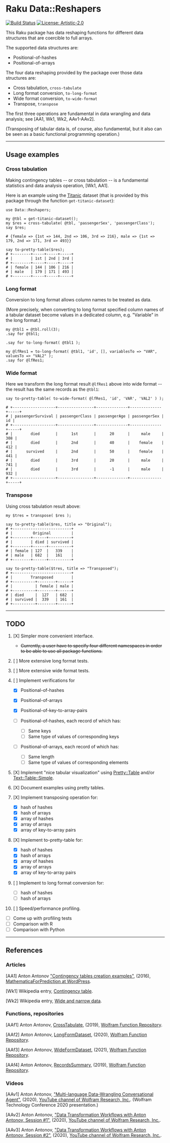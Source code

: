 # Raku Data::Reshapers

[![Build Status](https://app.travis-ci.com/antononcube/Raku-Data-Reshapers.svg?branch=main)](https://app.travis-ci.com/github/antononcube/Raku-Data-Reshapers)
[![License: Artistic-2.0](https://img.shields.io/badge/License-Artistic%202.0-0298c3.svg)](https://opensource.org/licenses/Artistic-2.0)

This Raku package has data reshaping functions for different data structures that are 
coercible to full arrays.

The supported data structures are:
  - Positional-of-hashes
  - Positional-of-arrays
 
The four data reshaping provided by the package over those data structures are:

- Cross tabulation, `cross-tabulate`
- Long format conversion, `to-long-format`
- Wide format conversion, `to-wide-format`
- Transpose, `transpose`

The first three operations are fundamental in data wrangling and data analysis; 
see [AA1, Wk1, Wk2, AAv1-AAv2].

(Transposing of tabular data is, of course, also fundamental, but it also can be seen as a
basic functional programming operation.)

------

## Usage examples

### Cross tabulation

Making contingency tables -- or cross tabulation -- is a fundamental statistics and data analysis operation,
[Wk1, AA1]. 

Here is an example using the 
[Titanic](https://en.wikipedia.org/wiki/Titanic) 
dataset (that is provided by this package through the function `get-titanic-dataset`):

```perl6
use Data::Reshapers;

my @tbl = get-titanic-dataset();
my $res = cross-tabulate( @tbl, 'passengerSex', 'passengerClass');
say $res;

# {female => {1st => 144, 2nd => 106, 3rd => 216}, male => {1st => 179, 2nd => 171, 3rd => 493}}

say to-pretty-table($res);
# +--------+-----+-----+-----+
# |        | 1st | 2nd | 3rd |
# +--------+-----+-----+-----+
# | female | 144 | 106 | 216 |
# | male   | 179 | 171 | 493 |
# +--------+-----+-----+-----+
```

### Long format

Conversion to long format allows column names to be treated as data.

(More precisely, when converting to long format specified column names of a tabular dataset become values
in a dedicated column, e.g. "Variable" in the long format.)

```perl6
my @tbl1 = @tbl.roll(3);
.say for @tbl1;

.say for to-long-format( @tbl1 );

my @lfRes1 = to-long-format( @tbl1, 'id', [], variablesTo => "VAR", valuesTo => "VAL2" );
.say for @lfRes1;
```

### Wide format

Here we transform the long format result `@lfRes1` above into wide format -- 
the result has the same records as the `@tbl1`:

```perl6
‌‌say to-pretty-table( to-wide-format( @lfRes1, 'id', 'VAR', 'VAL2' ) );

# +-------------------+----------------+--------------+--------------+-----+
# | passengerSurvival | passengerClass | passengerAge | passengerSex |  id |
# +-------------------+----------------+--------------+--------------+-----+
# |        died       |      1st       |      20      |     male     | 308 |
# |        died       |      2nd       |      40      |    female    | 412 |
# |      survived     |      2nd       |      50      |    female    | 441 |
# |        died       |      3rd       |      20      |     male     | 741 |
# |        died       |      3rd       |      -1      |     male     | 932 |
# +-------------------+----------------+--------------+--------------+-----+
```

### Transpose

Using cross tabulation result above:

```perl6
my $tres = transpose( $res );

say to-pretty-table($res, title => "Original");
# +--------------------------+
# |         Original         |
# +--------+------+----------+
# |        | died | survived |
# +--------+------+----------+
# | female | 127  |   339    |
# | male   | 682  |   161    |
# +--------+------+----------+

say to-pretty-table($tres, title => "Transposed");
# +--------------------------+
# |        Transposed        |
# +----------+--------+------+
# |          | female | male |
# +----------+--------+------+
# | died     |  127   | 682  |
# | survived |  339   | 161  |
# +----------+--------+------+
```

------

## TODO

1. [X] Simpler more convenient interface.

   - ~~Currently, a user have to specify four different namespaces
     in order to be able to use all package functions.~~
    
2. [ ] More extensive long format tests.

3. [ ] More extensive wide format tests.

4. [ ] Implement verifications for
   
    - [X] Positional-of-hashes
      
    - [X] Positional-of-arrays
       
    - [X] Positional-of-key-to-array-pairs
    
    - [ ] Positional-of-hashes, each record of which has:
      
       - [ ] Same keys 
       - [ ] Same type of values of corresponding keys
      
    - [ ] Positional-of-arrays, each record of which has:
    
       - [ ] Same length
       - [ ] Same type of values of corresponding elements

5. [X] Implement "nice tabular visualization" using 
   [Pretty::Table](https://gitlab.com/uzluisf/raku-pretty-table)
   and/or
   [Text::Table::Simple](https://github.com/ugexe/Perl6-Text--Table--Simple).

6. [X] Document examples using pretty tables.

7. [X] Implement transposing operation for:
    - [X] hash of hashes
    - [X] hash of arrays
    - [X] array of hashes
    - [X] array of arrays
    - [X] array of key-to-array pairs 

8. [X] Implement to-pretty-table for:
   - [X] hash of hashes
   - [X] hash of arrays
   - [X] array of hashes
   - [X] array of arrays
   - [X] array of key-to-array pairs

9. [ ] Implement to long format conversion for:
    - [ ] hash of hashes
    - [ ] hash of arrays

10. [ ] Speed/performance profiling.
   - [ ] Come up with profiling tests
   - [ ] Comparison with R
   - [ ] Comparison with Python

------

## References

### Articles

[AA1] Anton Antonov
["Contingency tables creation examples"](https://mathematicaforprediction.wordpress.com/2016/10/04/contingency-tables-creation-examples/), 
(2016), 
[MathematicaForPrediction at WordPress](https://mathematicaforprediction.wordpress.com).

[Wk1] Wikipedia entry, [Contingency table](https://en.wikipedia.org/wiki/Contingency_table).

[Wk2] Wikipedia entry, [Wide and narrow data](https://en.wikipedia.org/wiki/Wide_and_narrow_data).

### Functions, repositories

[AAf1] Anton Antonov,
[CrossTabulate](https://resources.wolframcloud.com/FunctionRepository/resources/CrossTabulate),
(2019),
[Wolfram Function Repository](https://resources.wolframcloud.com/FunctionRepository).

[AAf2] Anton Antonov,
[LongFormDataset](https://resources.wolframcloud.com/FunctionRepository/resources/LongFormDataset),
(2020),
[Wolfram Function Repository](https://resources.wolframcloud.com/FunctionRepository).

[AAf3] Anton Antonov,
[WideFormDataset](https://resources.wolframcloud.com/FunctionRepository/resources/WideFormDataset),
(2021),
[Wolfram Function Repository](https://resources.wolframcloud.com/FunctionRepository).

[AAf4] Anton Antonov,
[RecordsSummary](https://resources.wolframcloud.com/FunctionRepository/resources/RecordsSummary),
(2019),
[Wolfram Function Repository](https://resources.wolframcloud.com/FunctionRepository).


### Videos

[AAv1] Anton Antonov,
["Multi-language Data-Wrangling Conversational Agent"](https://www.youtube.com/watch?v=pQk5jwoMSxs),
(2020),
[YouTube channel of Wolfram Research, Inc.](https://www.youtube.com/channel/UCJekgf6k62CQHdENWf2NgAQ).
(Wolfram Technology Conference 2020 presentation.)

[AAv2] Anton Antonov,
["Data Transformation Workflows with Anton Antonov, Session #1"](https://www.youtube.com/watch?v=pQk5jwoMSxs),
(2020),
[YouTube channel of Wolfram Research, Inc.](https://www.youtube.com/channel/UCJekgf6k62CQHdENWf2NgAQ).

[AAv3] Anton Antonov,
["Data Transformation Workflows with Anton Antonov, Session #2"](https://www.youtube.com/watch?v=DWGgFsaEOsU),
(2020),
[YouTube channel of Wolfram Research, Inc.](https://www.youtube.com/channel/UCJekgf6k62CQHdENWf2NgAQ).
